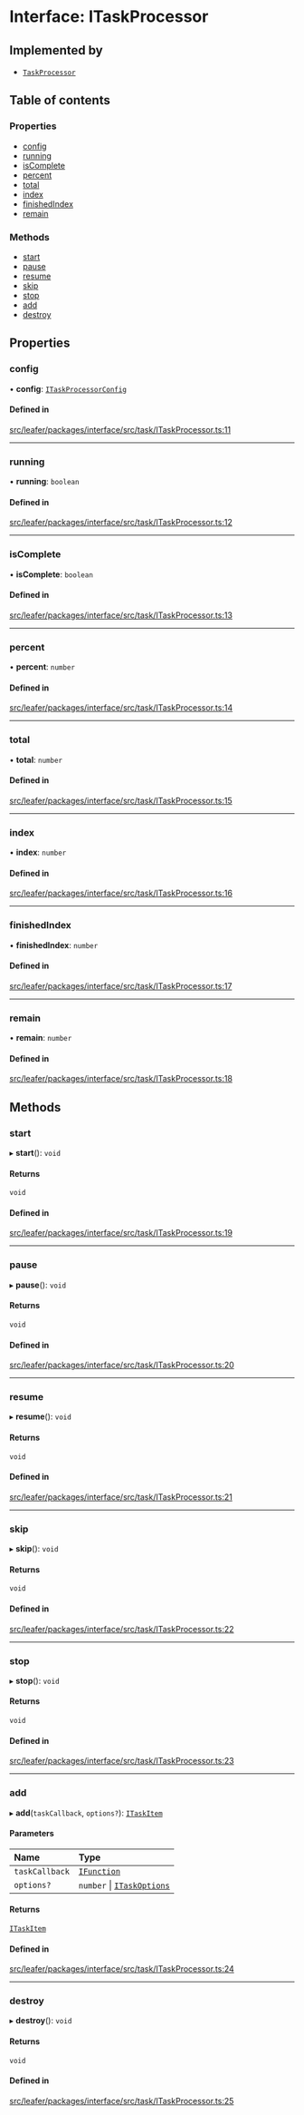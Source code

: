 # Interface: ITaskProcessor

## Implemented by

- [`TaskProcessor`](../classes/TaskProcessor.md)

## Table of contents

### Properties

- [config](ITaskProcessor.md#config)
- [running](ITaskProcessor.md#running)
- [isComplete](ITaskProcessor.md#iscomplete)
- [percent](ITaskProcessor.md#percent)
- [total](ITaskProcessor.md#total)
- [index](ITaskProcessor.md#index)
- [finishedIndex](ITaskProcessor.md#finishedindex)
- [remain](ITaskProcessor.md#remain)

### Methods

- [start](ITaskProcessor.md#start)
- [pause](ITaskProcessor.md#pause)
- [resume](ITaskProcessor.md#resume)
- [skip](ITaskProcessor.md#skip)
- [stop](ITaskProcessor.md#stop)
- [add](ITaskProcessor.md#add)
- [destroy](ITaskProcessor.md#destroy)

## Properties

### config

• **config**: [`ITaskProcessorConfig`](ITaskProcessorConfig.md)

#### Defined in

[src/leafer/packages/interface/src/task/ITaskProcessor.ts:11](https://github.com/leaferjs/leafer/blob/ce388543b1c91bc943ac7537f94ff47adf234c5d/packages/interface/src/task/ITaskProcessor.ts#L11)

___

### running

• **running**: `boolean`

#### Defined in

[src/leafer/packages/interface/src/task/ITaskProcessor.ts:12](https://github.com/leaferjs/leafer/blob/ce388543b1c91bc943ac7537f94ff47adf234c5d/packages/interface/src/task/ITaskProcessor.ts#L12)

___

### isComplete

• **isComplete**: `boolean`

#### Defined in

[src/leafer/packages/interface/src/task/ITaskProcessor.ts:13](https://github.com/leaferjs/leafer/blob/ce388543b1c91bc943ac7537f94ff47adf234c5d/packages/interface/src/task/ITaskProcessor.ts#L13)

___

### percent

• **percent**: `number`

#### Defined in

[src/leafer/packages/interface/src/task/ITaskProcessor.ts:14](https://github.com/leaferjs/leafer/blob/ce388543b1c91bc943ac7537f94ff47adf234c5d/packages/interface/src/task/ITaskProcessor.ts#L14)

___

### total

• **total**: `number`

#### Defined in

[src/leafer/packages/interface/src/task/ITaskProcessor.ts:15](https://github.com/leaferjs/leafer/blob/ce388543b1c91bc943ac7537f94ff47adf234c5d/packages/interface/src/task/ITaskProcessor.ts#L15)

___

### index

• **index**: `number`

#### Defined in

[src/leafer/packages/interface/src/task/ITaskProcessor.ts:16](https://github.com/leaferjs/leafer/blob/ce388543b1c91bc943ac7537f94ff47adf234c5d/packages/interface/src/task/ITaskProcessor.ts#L16)

___

### finishedIndex

• **finishedIndex**: `number`

#### Defined in

[src/leafer/packages/interface/src/task/ITaskProcessor.ts:17](https://github.com/leaferjs/leafer/blob/ce388543b1c91bc943ac7537f94ff47adf234c5d/packages/interface/src/task/ITaskProcessor.ts#L17)

___

### remain

• **remain**: `number`

#### Defined in

[src/leafer/packages/interface/src/task/ITaskProcessor.ts:18](https://github.com/leaferjs/leafer/blob/ce388543b1c91bc943ac7537f94ff47adf234c5d/packages/interface/src/task/ITaskProcessor.ts#L18)

## Methods

### start

▸ **start**(): `void`

#### Returns

`void`

#### Defined in

[src/leafer/packages/interface/src/task/ITaskProcessor.ts:19](https://github.com/leaferjs/leafer/blob/ce388543b1c91bc943ac7537f94ff47adf234c5d/packages/interface/src/task/ITaskProcessor.ts#L19)

___

### pause

▸ **pause**(): `void`

#### Returns

`void`

#### Defined in

[src/leafer/packages/interface/src/task/ITaskProcessor.ts:20](https://github.com/leaferjs/leafer/blob/ce388543b1c91bc943ac7537f94ff47adf234c5d/packages/interface/src/task/ITaskProcessor.ts#L20)

___

### resume

▸ **resume**(): `void`

#### Returns

`void`

#### Defined in

[src/leafer/packages/interface/src/task/ITaskProcessor.ts:21](https://github.com/leaferjs/leafer/blob/ce388543b1c91bc943ac7537f94ff47adf234c5d/packages/interface/src/task/ITaskProcessor.ts#L21)

___

### skip

▸ **skip**(): `void`

#### Returns

`void`

#### Defined in

[src/leafer/packages/interface/src/task/ITaskProcessor.ts:22](https://github.com/leaferjs/leafer/blob/ce388543b1c91bc943ac7537f94ff47adf234c5d/packages/interface/src/task/ITaskProcessor.ts#L22)

___

### stop

▸ **stop**(): `void`

#### Returns

`void`

#### Defined in

[src/leafer/packages/interface/src/task/ITaskProcessor.ts:23](https://github.com/leaferjs/leafer/blob/ce388543b1c91bc943ac7537f94ff47adf234c5d/packages/interface/src/task/ITaskProcessor.ts#L23)

___

### add

▸ **add**(`taskCallback`, `options?`): [`ITaskItem`](ITaskItem.md)

#### Parameters

| Name | Type |
| :------ | :------ |
| `taskCallback` | [`IFunction`](IFunction.md) |
| `options?` | `number` \| [`ITaskOptions`](ITaskOptions.md) |

#### Returns

[`ITaskItem`](ITaskItem.md)

#### Defined in

[src/leafer/packages/interface/src/task/ITaskProcessor.ts:24](https://github.com/leaferjs/leafer/blob/ce388543b1c91bc943ac7537f94ff47adf234c5d/packages/interface/src/task/ITaskProcessor.ts#L24)

___

### destroy

▸ **destroy**(): `void`

#### Returns

`void`

#### Defined in

[src/leafer/packages/interface/src/task/ITaskProcessor.ts:25](https://github.com/leaferjs/leafer/blob/ce388543b1c91bc943ac7537f94ff47adf234c5d/packages/interface/src/task/ITaskProcessor.ts#L25)
